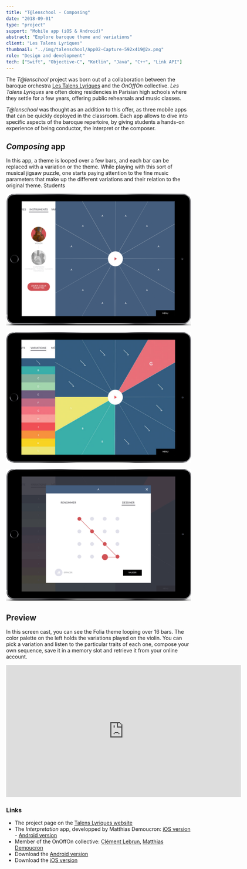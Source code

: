 ```yaml
---
title: "T@lenschool - Composing"
date: "2018-09-01"
type: "project"
support: "Mobile app (iOS & Android)"
abstract: "Explore baroque theme and variations"
client: "Les Talens Lyriques"
thumbnail: "../img/talenschool/App02-Capture-592x419@2x.png"
role: "Design and development"
tech: ["Swift", "Objective-C", "Kotlin", "Java", "C++", "Link API"]
---
```


The *T@lenschool* project was born out of a collaboration between the baroque orchestra [Les Talens Lyriques](https://www.lestalenslyriques.com/en/) and the *OnOffOn* collective. *Les Talens Lyriques* are often doing residencies in Parisian high schools where they settle for a few years, offering public rehearsals and music classes.

*T@lenschool* was thought as an addition to this offer, as three mobile apps that can be quickly deployed in the classroom. Each app allows to dive into specific aspects of the baroque repertoire, by giving students a hands-on experience of being conductor, the interpret or the composer.


## *Composing* app

In this app, a theme is looped over a few bars, and each bar can be replaced with a variation or the theme. While playing with this sort of musical jigsaw puzzle, one starts paying attention to the fine music parameters that make up the different variations and their relation to the original theme. Students 


![Composer](../img/talenschool/at2_instruments.png)

![Composer](../img/talenschool/App02-Capture-592x419@2x.png)

![Composer](../img/talenschool/at2_dessin.png)

## Preview

In this screen cast, you can see the Folia theme looping over 16 bars. The color palette on the left holds the variations played on the violin. You can pick a variation and listen to the particular traits of each one, compose your own sequence, save it in a memory slot and retrieve it from your online account.

<div class="iframe-container">
<iframe src="https://player.vimeo.com/video/338895848" width="640" height="360" frameborder="0" allow="autoplay; fullscreen" allowfullscreen></iframe>
</div>


### Links

- The project page on the  [Talens Lyriques website](https://www.lestalenslyriques.com/en/tlenschool-apps/)
- The *Interpretation* app, developped by Matthias Demoucron: [iOS version](https://itunes.apple.com/fr/app/interpr%C3%A9ter/id1230873613?mt=8) - [Android version](https://play.google.com/store/apps/details?id=com.onoffon.talenschool.atelier3)
- Member of the OnOffOn collective: [Clément Lebrun](http://www.clementlebrun.com/), [Matthias Demoucron](http://www.fingerfiddleapp.com/)
- Download the  [Android version](https://play.google.com/store/apps/details?id=com.onoffon.talenschool.atelier2&pcampaignid=MKT-Other-global-all-co-prtnr-py-PartBadge-Mar2515-1)
- Download the [iOS version](https://itunes.apple.com/fr/app/composer/id1233184310)

